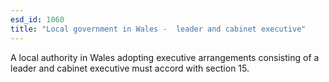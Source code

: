 ```yaml
---
esd_id: 1060
title: "Local government in Wales -  leader and cabinet executive"
---
```


A local authority in Wales adopting executive arrangements consisting of a leader and cabinet executive must accord with section 15.

